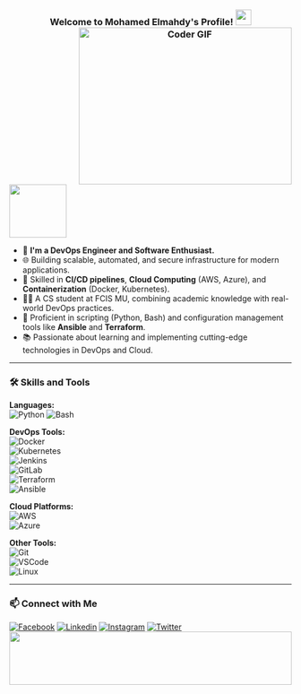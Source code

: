 <h3 align="center">
  Welcome to Mohamed Elmahdy's Profile!
  <img align="right" src="https://media.giphy.com/media/SWoSkN6DxTszqIKEqv/giphy.gif" alt="Coder GIF" width="380" height="280">
  <img src="https://media.giphy.com/media/hvRJCLFzcasrR4ia7z/giphy.gif" width="28">
</h3>
<br/>
<br/>

<img align="center" src="https://github.com/Govindv7555/Govindv7555/blob/main/49e76e0596857673c5c80c85b84394c1.gif" width= 45% height=95px>

- 🏢 **I'm a DevOps Engineer and Software Enthusiast.**  
- 🌐 Building scalable, automated, and secure infrastructure for modern applications.  
- 🚀 Skilled in **CI/CD pipelines**, **Cloud Computing** (AWS, Azure), and **Containerization** (Docker, Kubernetes).  
- 👨‍💻 A CS student at FCIS MU, combining academic knowledge with real-world DevOps practices.  
- 🔧 Proficient in scripting (Python, Bash) and configuration management tools like **Ansible** and **Terraform**.  
- 📚 Passionate about learning and implementing cutting-edge technologies in DevOps and Cloud.  

---

### 🛠️ **Skills and Tools**  

**Languages:**  
![Python](https://img.shields.io/badge/-Python-3776AB?style=flat-square&logo=Python&logoColor=white)
![Bash](https://img.shields.io/badge/-Bash-4EAA25?style=flat-square&logo=GNU-Bash&logoColor=white)  

**DevOps Tools:**  
![Docker](https://img.shields.io/badge/-Docker-2496ED?style=flat-square&logo=Docker&logoColor=white)  
![Kubernetes](https://img.shields.io/badge/-Kubernetes-326CE5?style=flat-square&logo=Kubernetes&logoColor=white)  
![Jenkins](https://img.shields.io/badge/-Jenkins-D24939?style=flat-square&logo=Jenkins&logoColor=white)  
![GitLab](https://img.shields.io/badge/-GitLab-FC6D26?style=flat-square&logo=GitLab&logoColor=white)  
![Terraform](https://img.shields.io/badge/-Terraform-623CE4?style=flat-square&logo=Terraform&logoColor=white)  
![Ansible](https://img.shields.io/badge/-Ansible-EE0000?style=flat-square&logo=Ansible&logoColor=white)  

**Cloud Platforms:**  
![AWS](https://img.shields.io/badge/-AWS-232F3E?style=flat-square&logo=Amazon-AWS&logoColor=white)  
![Azure](https://img.shields.io/badge/-Azure-0078D4?style=flat-square&logo=Microsoft-Azure&logoColor=white)  

**Other Tools:**  
![Git](https://img.shields.io/badge/-Git-F05032?style=flat-square&logo=Git&logoColor=white)  
![VSCode](https://img.shields.io/badge/-VSCode-007ACC?style=flat-square&logo=Visual-Studio-Code&logoColor=white)  
![Linux](https://img.shields.io/badge/-Linux-FCC624?style=flat-square&logo=Linux&logoColor=black)

---

### 📫 **Connect with Me**  

[![Facebook](https://img.shields.io/badge/Facebook-1877F2?style=for-the-badge&logo=facebook&logoColor=white)](https://www.facebook.com/MohamedElmahdy1001)
[![Linkedin](https://img.shields.io/badge/LinkedIn-0077B5?style=for-the-badge&logo=linkedin&logoColor=white
)](https://www.linkedin.com/in/mohamed-elmahdy01)
[![Instagram](https://img.shields.io/badge/Instagram-E4405F?style=for-the-badge&logo=instagram&logoColor=white)](https://www.instagram.com/mohamed_elmahdy01?igsh=a3JhODVyYmd1MTE5)
[![Twitter](https://img.shields.io/badge/Twitter-1DA1F2?style=for-the-badge&logo=twitter&logoColor=white)](https://twitter.com/Mohamed33140722)
 <img src="https://github.com/Govindv7555/Govindv7555/blob/main/49e76e0596857673c5c80c85b84394c1.gif" width=100% height=95px>

